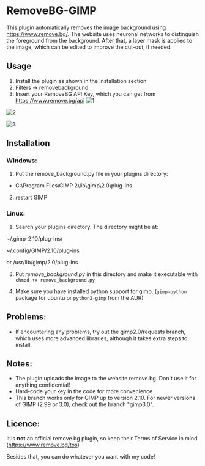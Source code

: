 # RemoveBG-GIMP
This plugin automatically removes the image background using https://www.remove.bg/. The website uses neuronal networks to distinguish the foreground from the background. After that, a layer mask is applied to the image, which can be edited to improve the cut-out, if needed. 


## Usage
1. Install the plugin as shown in the installation section
2. Filters → removebackground
3. Insert your RemoveBG API Key, which you can get from https://www.remove.bg/api
![1](https://user-images.githubusercontent.com/66686353/117555656-59369e00-b061-11eb-870e-1223874372ed.png)

![2](https://user-images.githubusercontent.com/66686353/204058389-d9adfa03-b35f-4685-a025-5570b4412210.png)

![3](https://user-images.githubusercontent.com/66686353/117555657-59cf3480-b061-11eb-985c-fe187edb162c.png)


## Installation
### Windows: 
1. Put the remove_background.py file in your plugins directory:

* C:\Program Files\GIMP 2\lib\gimp\2.0\plug-ins

2. restart GIMP
 
### Linux: 
1. Search your plugins directory. The directory might be at:

 ~/.gimp-2.10/plug-ins/

 ~/.config/GIMP/2.10/plug-ins

 or /usr/lib/gimp/2.0/plug-ins  

3. Put _remove_background.py_ in this directory and make it executable with `chmod +x remove_background.py` 

4. Make sure you have installed python support for gimp. (`gimp-python` package for ubuntu or `python2-gimp` from the AUR)
 

## Problems:
* If encountering any problems, try out the gimp2.0/requests branch, which uses more advanced libraries, although it takes extra steps to install.

## Notes:
* The plugin uploads the image to the website remove.bg. Don't use it for anything confidential!
* Hard-code your key in the code for more convenience
* This branch works only for GIMP up to version 2.10. For newer versions of GIMP (2.99 or 3.0), check out the branch "gimp3.0".

## Licence:
It is **not** an official remove.bg plugin, so keep their Terms of Service in mind (https://www.remove.bg/tos)

Besides that, you can do whatever you want with my code!
